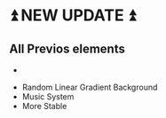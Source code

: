 # ⏫ NEW UPDATE ⏫

## All Previos elements 
  +
- Random Linear Gradient Background 
- Music System
- More Stable


